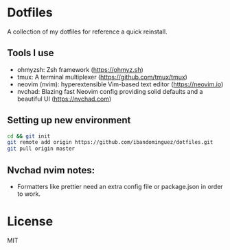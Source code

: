# Dotfiles

A collection of my dotfiles for reference a quick reinstall.

## Tools I use

- ohmyzsh: Zsh framework (https://ohmyz.sh)
- tmux: A terminal multiplexer (https://github.com/tmux/tmux)
- neovim (nvim): hyperextensible Vim-based text editor (https://neovim.io)
- nvchad: Blazing fast Neovim config providing solid defaults and a beautiful UI (https://nvchad.com)

## Setting up new environment

```sh
cd && git init
git remote add origin https://github.com/ibandominguez/dotfiles.git
git pull origin master
```

## Nvchad nvim notes:
- Formatters like prettier need an extra config file or package.json in order to work.

# License

MIT
